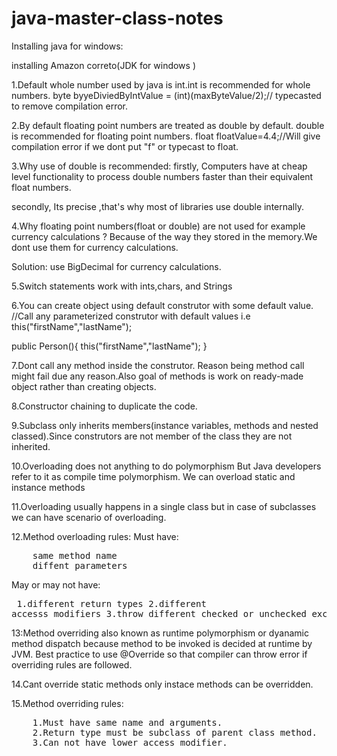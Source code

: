 # java-master-class-notes


Installing java for windows:

installing Amazon correto(JDK for windows )


1.Default whole number used by java is int.int is recommended for whole numbers.
byte byyeDiviedByIntValue = (int)(maxByteValue/2);// typecasted to remove compilation error.

2.By default floating point numbers are treated as double by default.
double is recommended for floating point numbers.
float floatValue=4.4;//Will give compilation error if we dont put "f" or typecast to float.

3.Why use of double is recommended:
  firstly,
  Computers have at cheap level functionality to process double numbers faster than their equivalent float numbers.
  
  secondly,
  Its precise ,that's why most of libraries use double internally. 
 
4.Why floating point numbers(float or double) are not used for example currency calculations ?
Because of the way they stored in the memory.We dont use them for currency calculations.

Solution: use BigDecimal for currency calculations.

5.Switch statements work with ints,chars, and Strings

6.You can create object using default construtor with some default value.
//Call any parameterized construtor with default values i.e this("firstName","lastName");

public Person(){
	this("firstName","lastName");
}

7.Dont call any method inside the construtor.
Reason being method call might fail due any reason.Also goal of methods is work on ready-made object rather than creating objects.

8.Constructor chaining to duplicate the code.

9.Subclass only inherits members(instance variables, methods and nested classed).Since
construtors are not member of the class they are not inherited.

10.Overloading does not anything to do polymorphism But Java developers refer to it as compile time polymorphism.
We can overload static and instance methods

11.Overloading usually happens in a single class but in case of subclasses we can have scenario of overloading.

12.Method overloading rules:
Must have:
<pre>
	same method name
	diffent parameters
</pre>
May or may not have:
	<pre>
	1.different return types
	2.different accesss modifiers
	3.throw different checked or unchecked exception.
	</pre>
13:Method overriding also known as runtime polymorphism or dyanamic method dispatch because method to be invoked is decided at runtime by JVM.
Best practice to use @Override so that compiler can throw error if overriding rules are followed.

14.Cant override static methods only instace methods can be overridden.

15.Method overriding rules:
<pre>
	1.Must have same name and arguments.
	2.Return type must be subclass of parent class method.
	3.Can not have lower access modifier. 
</pre>







